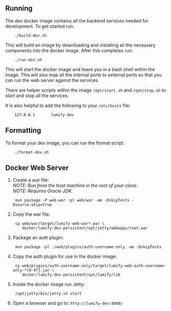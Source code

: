 
## Running

The dev docker image contains all the backend services needed for development. To get started run:

        ./build-dev.sh

This will build an image by downloading and installing all the necessary components into the docker image. After
this completes run:

        ./run-dev.sh

This will start the docker image and leave you in a bash shell within the image. This will also map all the internal
ports to external ports so that you can run the web server against the services.

There are helper scripts within the image `/opt/start.sh` and `/opt/stop.sh` to start and stop all the services.

It is also helpful to add the following to your `/etc/hosts` file:

        127.0.0.1       lumify-dev

## Formatting

To format your dev image, you can run the format script.

        ./format-dev.sh

## Docker Web Server

1. Create a war file:<br/>
      _NOTE: Run from the host machine in the root of your clone._<br/>
      _NOTE: Requires Oracle JDK._

        mvn package -P web-war -pl web/war -am -DskipTests -Dsource.skip=true

1. Copy the war file:

        cp web/war/target/lumify-web-war*.war \
           docker/lumify-dev-persistent/opt/jetty/webapps/root.war

1. Package an auth plugin:

        mvn package -pl ./web/plugins/auth-username-only -am -DskipTests

1. Copy the auth plugin for use in the docker image:

        cp web/plugins/auth-username-only/target/lumify-web-auth-username-only-*[0-9T].jar \
           docker/lumify-dev-persistent/opt/lumify/lib

1. Inside the docker image run Jetty:

        /opt/jetty/bin/jetty.sh start

1. Open a browser and go to: `http://lumify-dev:8080/`
